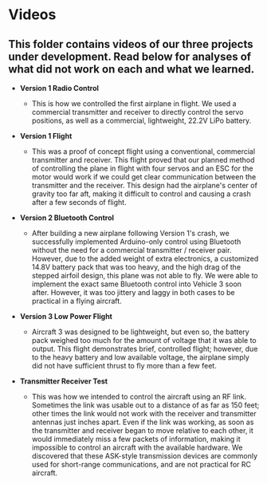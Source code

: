 # Videos

## This folder contains videos of our three projects under development. Read below for analyses of what did not work on each and what we learned.

- **Version 1 Radio Control**
  - This is how we controlled the first airplane in flight. We used a commercial transmitter and receiver to directly control the servo positions, as well as a commercial, lightweight, 22.2V LiPo battery.

- **Version 1 Flight**
  - This was a proof of concept flight using a conventional, commercial transmitter and receiver. This flight proved that our planned method of controlling the plane in flight with four servos and an ESC for the motor would work if we could get clear communication between the transmitter and the receiver. This design had the airplane's center of gravity too far aft, making it difficult to control and causing a crash after a few seconds of flight.

- **Version 2 Bluetooth Control**
  - After building a new airplane following Version 1's crash, we successfully implemented Arduino-only control using Bluetooth without the need for a commercial transmitter / receiver pair. However, due to the added weight of extra electronics, a customized 14.8V battery pack that was too heavy, and the high drag of the stepped airfoil design, this plane was not able to fly. We were able to implement the exact same Bluetooth control into Vehicle 3 soon after. However, it was too jittery and laggy in both cases to be practical in a flying aircraft.

- **Version 3 Low Power Flight**
  - Aircraft 3 was designed to be lightweight, but even so, the battery pack weighed too much for the amount of voltage that it was able to output. This flight demonstrates brief, controlled flight; however, due to the heavy battery and low available voltage, the airplane simply did not have sufficient thrust to fly more than a few feet.

- **Transmitter Receiver Test**
  - This was how we intended to control the aircraft using an RF link. Sometimes the link was usable out to a distance of as far as 150 feet; other times the link would not work with the receiver and transmitter antennas just inches apart. Even if the link was working, as soon as the transmitter and receiver began to move relative to each other, it would immediately miss a few packets of information, making it impossible to control an aircraft with the available hardware. We discovered that these ASK-style transmission devices are commonly used for short-range communications, and are not practical for RC aircraft.
